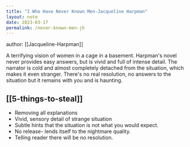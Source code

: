 ```yaml
---
title: "I Who Have Never Known Men-Jacqueline Harpman"
layout: note
date: 2023-03-17
permalink: /never-known-men-jh
---
```


author: [[Jacqueline-Harpman]]

A terrifying vision of women in a cage in a basement. Harpman's novel never provides easy answers, but is vivid and full of intense detail. The narrator is cold and almost completely detached from the situation, which makes it even stranger. There's no real resolution, no answers to the situation but it remains with you and is haunting. 

## [[5-things-to-steal]]

- Removing all explanations
- Vivid, sensory detail of strange situation
- Subtle hints that the situation is not what you would expect. 
- No release- lends itself to the nightmare quality.
- Telling reader there will be no resolution. 
